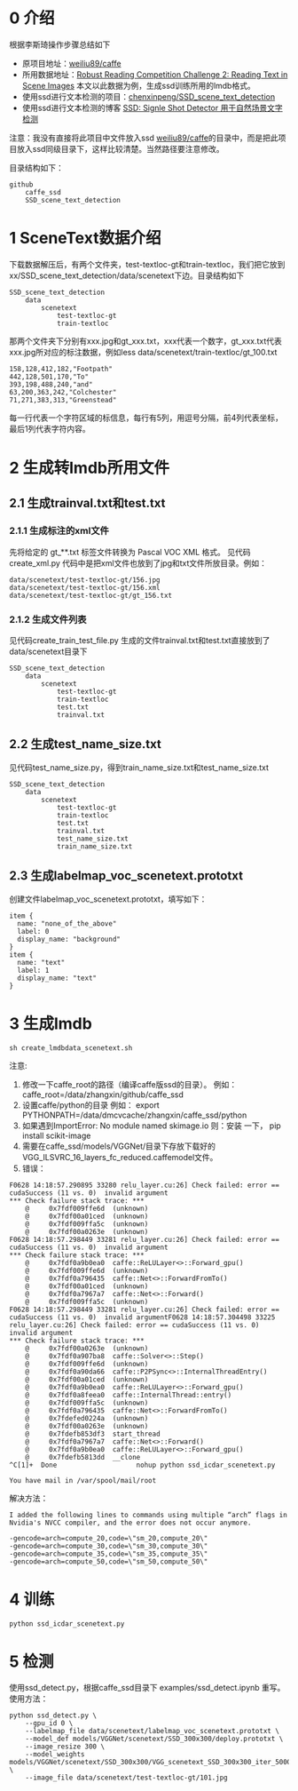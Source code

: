 # 0 介绍
根据李斯琦操作步骤总结如下
* 原项目地址：[weiliu89/caffe](https://github.com/weiliu89/caffe/tree/ssd)
* 所用数据地址：[Robust Reading Competition Challenge 2: Reading Text in Scene Images](http://robustreading.opendfki.de/trac/wiki/SceneText) 本文以此数据为例，生成ssd训练所用的lmdb格式。
* 使用ssd进行文本检测的项目：[chenxinpeng/SSD_scene_text_detection](https://github.com/chenxinpeng/SSD_scene_text_detection)
* 使用ssd进行文本检测的博客 [SSD: Signle Shot Detector 用于自然场景文字检测](http://blog.csdn.net/u010167269/article/details/52851667)

注意：我没有直接将此项目中文件放入ssd [weiliu89/caffe](https://github.com/weiliu89/caffe/tree/ssd)的目录中，而是把此项目放入ssd同级目录下，这样比较清楚。当然路径要注意修改。

目录结构如下：
```
github
    caffe_ssd
    SSD_scene_text_detection
```


# 1 SceneText数据介绍
下载数据解压后，有两个文件夹，test-textloc-gt和train-textloc，我们把它放到 xx/SSD_scene_text_detection/data/scenetext下边。目录结构如下
```
SSD_scene_text_detection
    data
        scenetext
            test-textloc-gt
            train-textloc
```

那两个文件夹下分别有xxx.jpg和gt_xxx.txt，xxx代表一个数字，gt_xxx.txt代表xxx.jpg所对应的标注数据，例如less data/scenetext/train-textloc/gt_100.txt 
```
158,128,412,182,"Footpath"
442,128,501,170,"To"
393,198,488,240,"and"
63,200,363,242,"Colchester"
71,271,383,313,"Greenstead"
```
每一行代表一个字符区域的标信息，每行有5列，用逗号分隔，前4列代表坐标，最后1列代表字符内容。

# 2 生成转lmdb所用文件
## 2.1 生成trainval.txt和test.txt
### 2.1.1 生成标注的xml文件
先将给定的 gt_**.txt 标签文件转换为 Pascal VOC XML 格式。
见代码create_xml.py
代码中是把xml文件也放到了jpg和txt文件所放目录。例如：
```
data/scenetext/test-textloc-gt/156.jpg
data/scenetext/test-textloc-gt/156.xml
data/scenetext/test-textloc-gt/gt_156.txt
```

### 2.1.2 生成文件列表
见代码create_train_test_file.py
生成的文件trainval.txt和test.txt直接放到了data/scenetext目录下
```
SSD_scene_text_detection
    data
        scenetext
            test-textloc-gt
            train-textloc
            test.txt
            trainval.txt
```

## 2.2 生成test_name_size.txt
见代码test_name_size.py，得到train_name_size.txt和test_name_size.txt
```
SSD_scene_text_detection
    data
        scenetext
            test-textloc-gt
            train-textloc
            test.txt
            trainval.txt
            test_name_size.txt
            train_name_size.txt
```


## 2.3 生成labelmap_voc_scenetext.prototxt
创建文件labelmap_voc_scenetext.prototxt，填写如下：
```
item {
  name: "none_of_the_above"
  label: 0
  display_name: "background"
}
item {
  name: "text"
  label: 1
  display_name: "text"
}
```
# 3 生成lmdb
```
sh create_lmdbdata_scenetext.sh
```
注意:
1. 修改一下caffe_root的路径（编译caffe版ssd的目录）。
例如：caffe_root=/data/zhangxin/github/caffe_ssd
2. 设置caffe/python的目录
例如： export PYTHONPATH=/data/dmcvcache/zhangxin/caffe_ssd/python
3. 如果遇到ImportError: No module named skimage.io
则：安装 一下， pip install scikit-image
4. 需要在caffe_ssd/models/VGGNet/目录下存放下载好的VGG_ILSVRC_16_layers_fc_reduced.caffemodel文件。
5. 错误：
```
F0628 14:18:57.290895 33280 relu_layer.cu:26] Check failed: error == cudaSuccess (11 vs. 0)  invalid argument
*** Check failure stack trace: ***
    @     0x7fdf009ffe6d  (unknown)
    @     0x7fdf00a01ced  (unknown)
    @     0x7fdf009ffa5c  (unknown)
    @     0x7fdf00a0263e  (unknown)
F0628 14:18:57.298449 33281 relu_layer.cu:26] Check failed: error == cudaSuccess (11 vs. 0)  invalid argument
*** Check failure stack trace: ***
    @     0x7fdf0a9b0ea0  caffe::ReLULayer<>::Forward_gpu()
    @     0x7fdf009ffe6d  (unknown)
    @     0x7fdf0a796435  caffe::Net<>::ForwardFromTo()
    @     0x7fdf00a01ced  (unknown)
    @     0x7fdf0a7967a7  caffe::Net<>::Forward()
    @     0x7fdf009ffa5c  (unknown)
F0628 14:18:57.298449 33281 relu_layer.cu:26] Check failed: error == cudaSuccess (11 vs. 0)  invalid argumentF0628 14:18:57.304498 33225 relu_layer.cu:26] Check failed: error == cudaSuccess (11 vs. 0)  invalid argument
*** Check failure stack trace: ***
    @     0x7fdf00a0263e  (unknown)
    @     0x7fdf0a907ba8  caffe::Solver<>::Step()
    @     0x7fdf009ffe6d  (unknown)
    @     0x7fdf0a90da66  caffe::P2PSync<>::InternalThreadEntry()
    @     0x7fdf00a01ced  (unknown)
    @     0x7fdf0a9b0ea0  caffe::ReLULayer<>::Forward_gpu()
    @     0x7fdf0a8feea0  caffe::InternalThread::entry()
    @     0x7fdf009ffa5c  (unknown)
    @     0x7fdf0a796435  caffe::Net<>::ForwardFromTo()
    @     0x7fdefed0224a  (unknown)
    @     0x7fdf00a0263e  (unknown)
    @     0x7fdefb853df3  start_thread
    @     0x7fdf0a7967a7  caffe::Net<>::Forward()
    @     0x7fdf0a9b0ea0  caffe::ReLULayer<>::Forward_gpu()
    @     0x7fdefb5813dd  __clone
^C[1]+  Done                    nohup python ssd_icdar_scenetext.py

You have mail in /var/spool/mail/root
```
解决方法：
```
I added the following lines to commands using multiple “arch” flags in Nvidia's NVCC compiler, and the error does not occur anymore.

-gencode=arch=compute_20,code=\"sm_20,compute_20\"
-gencode=arch=compute_30,code=\"sm_30,compute_30\"
-gencode=arch=compute_35,code=\"sm_35,compute_35\"
-gencode=arch=compute_50,code=\"sm_50,compute_50\" 

```

# 4 训练
```
python ssd_icdar_scenetext.py
```

# 5 检测
使用ssd_detect.py，根据caffe_ssd目录下 examples/ssd_detect.ipynb 重写。
使用方法：
```
python ssd_detect.py \
    --gpu_id 0 \
    --labelmap_file data/scenetext/labelmap_voc_scenetext.prototxt \
    --model_def models/VGGNet/scenetext/SSD_300x300/deploy.prototxt \
    --image_resize 300 \
    --model_weights models/VGGNet/scenetext/SSD_300x300/VGG_scenetext_SSD_300x300_iter_50000.caffemodel \
    --image_file data/scenetext/test-textloc-gt/101.jpg

```